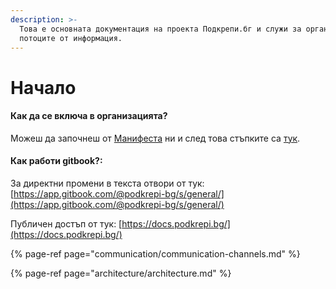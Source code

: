 ```yaml
---
description: >-
  Това е основната документация на проекта Подкрепи.бг и служи за организация на
  потоците от информация.
---
```


# Начало

#### Как да се включа в организацията?

Можеш да започнеш от [Манифеста](https://docs.podkrepi.bg/general/manifesto) ни и след това стъпките са [тук](https://docs.podkrepi.bg/general/komunikaciya/vprosi#kak-da-se-vkliucha-v-organizaciata).

#### Как работи gitbook?:

За директни промени в текста отвори от тук: [https://app.gitbook.com/@podkrepi-bg/s/general/](https://app.gitbook.com/@podkrepi-bg/s/general/)

Публичен достъп от тук: [https://docs.podkrepi.bg/](https://docs.podkrepi.bg/)



{% page-ref page="communication/communication-channels.md" %}

{% page-ref page="architecture/architecture.md" %}



